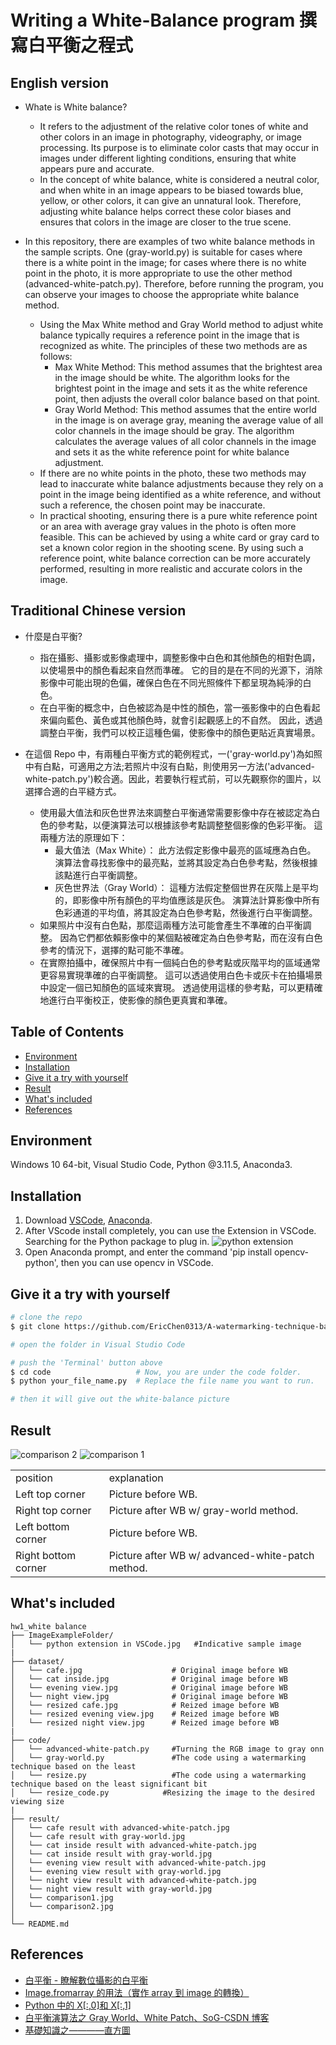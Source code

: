 # Writing a White-Balance program 撰寫白平衡之程式

## English version

- Whate is White balance?

  - It refers to the adjustment of the relative color tones of white and other colors in an image in photography, videography, or image processing. Its purpose is to eliminate color casts that may occur in images under different lighting conditions, ensuring that white appears pure and accurate.
  - In the concept of white balance, white is considered a neutral color, and when white in an image appears to be biased towards blue, yellow, or other colors, it can give an unnatural look. Therefore, adjusting white balance helps correct these color biases and ensures that colors in the image are closer to the true scene.

- In this repository, there are examples of two white balance methods in the sample scripts. One (gray-world.py) is suitable for cases where there is a white point in the image; for cases where there is no white point in the photo, it is more appropriate to use the other method (advanced-white-patch.py). Therefore, before running the program, you can observe your images to choose the appropriate white balance method.
  - Using the Max White method and Gray World method to adjust white balance typically requires a reference point in the image that is recognized as white. The principles of these two methods are as follows:
    - Max White Method: This method assumes that the brightest area in the image should be white. The algorithm looks for the brightest point in the image and sets it as the white reference point, then adjusts the overall color balance based on that point.
    - Gray World Method: This method assumes that the entire world in the image is on average gray, meaning the average value of all color channels in the image should be gray. The algorithm calculates the average values of all color channels in the image and sets it as the white reference point for white balance adjustment.
  - If there are no white points in the photo, these two methods may lead to inaccurate white balance adjustments because they rely on a point in the image being identified as a white reference, and without such a reference, the chosen point may be inaccurate.
  - In practical shooting, ensuring there is a pure white reference point or an area with average gray values in the photo is often more feasible. This can be achieved by using a white card or gray card to set a known color region in the shooting scene. By using such a reference point, white balance correction can be more accurately performed, resulting in more realistic and accurate colors in the image.

## Traditional Chinese version

- 什麼是白平衡?

  - 指在攝影、攝影或影像處理中，調整影像中白色和其他顏色的相對色調，以使場景中的顏色看起來自然而準確。 它的目的是在不同的光源下，消除影像中可能出現的色偏，確保白色在不同光照條件下都呈現為純淨的白色。
  - 在白平衡的概念中，白色被認為是中性的顏色，當一張影像中的白色看起來偏向藍色、黃色或其他顏色時，就會引起觀感上的不自然。 因此，透過調整白平衡，我們可以校正這種色偏，使影像中的顏色更貼近真實場景。

- 在這個 Repo 中，有兩種白平衡方式的範例程式，一('gray-world.py')為如照中有白點，可適用之方法;若照片中沒有白點，則使用另一方法('advanced-white-patch.py')較合適。因此，若要執行程式前，可以先觀察你的圖片，以選擇合適的白平縫方式。
  - 使用最大值法和灰色世界法來調整白平衡通常需要影像中存在被認定為白色的參考點，以便演算法可以根據該參考點調整整個影像的色彩平衡。 這兩種方法的原理如下：
    - 最大值法（Max White）： 此方法假定影像中最亮的區域應為白色。 演算法會尋找影像中的最亮點，並將其設定為白色參考點，然後根據該點進行白平衡調整。
    - 灰色世界法（Gray World）： 這種方法假定整個世界在灰階上是平均的，即影像中所有顏色的平均值應該是灰色。 演算法計算影像中所有色彩通道的平均值，將其設定為白色參考點，然後進行白平衡調整。
  - 如果照片中沒有白色點，那麼這兩種方法可能會產生不準確的白平衡調整。 因為它們都依賴影像中的某個點被確定為白色參考點，而在沒有白色參考的情況下，選擇的點可能不準確。
  - 在實際拍攝中，確保照片中有一個純白色的參考點或灰階平均的區域通常更容易實現準確的白平衡調整。 這可以透過使用白色卡或灰卡在拍攝場景中設定一個已知顏色的區域來實現。 透過使用這樣的參考點，可以更精確地進行白平衡校正，使影像的顏色更真實和準確。

## Table of Contents

- [Environment](#environment)
- [Installation](#installation)
- [Give it a try with yourself](#give-it-a-try-with-yourself)
- [Result](#result)
- [What's included](#whats-included)
- [References](#references)

## Environment

Windows 10 64-bit, Visual Studio Code, Python @3.11.5, Anaconda3.

## Installation

1. Download [VSCode](https://code.visualstudio.com/Download), [Anaconda](https://www.anaconda.com/download).
2. After VScode install completely, you can use the Extension in VSCode. Searching for the Python package to plug in.
   ![python extension](https://github.com/EricChen0313/A-watermarking-technique-based-on-the-least-significant-bit/blob/main/HW1_A%20watermarking%20technique%20based%20on%20the%20least%20significant%20bit/ImageExampleFolder/python%20extension%20in%20VSCode.jpg)
3. Open Anaconda prompt, and enter the command 'pip install opencv-python', then you can use opencv in VSCode.

## Give it a try with yourself

```bash
# clone the repo
$ git clone https://github.com/EricChen0313/A-watermarking-technique-based-on-the-least-significant-bit.git

# open the folder in Visual Studio Code

# push the 'Terminal' button above
$ cd code                   # Now, you are under the code folder. 
$ python your_file_name.py  # Replace the file name you want to run. 

# then it will give out the white-balance picture
```

## Result

![comparison 2](https://github.com/EricChen0313/white-balance/blob/main/white%20balance/result/comparison2%20emphasized%20version.jpg)
![comparison 1](https://github.com/EricChen0313/white-balance/blob/main/white%20balance/result/comparison1.jpg)

<table>
    <tr> 
        <td>position</td>
        <td>explanation</td>
    </tr>
    <tr> 
        <td>Left top corner</td>
        <td>Picture before WB.</td>
    </tr>
    <tr> 
        <td>Right top corner</td>
        <td>Picture after WB w/ gray-world method.</td>
    </tr>
     <tr> 
        <td>Left bottom corner</td>
        <td>Picture before WB.</td>
    </tr>
    <tr> 
        <td>Right bottom corner</td>
        <td>Picture after WB w/ advanced-white-patch method.</td>
    </tr>
</table>

## What's included

```
hw1_white balance
├── ImageExampleFolder/
│   └── python extension in VSCode.jpg   #Indicative sample image
|
├── dataset/
│   └── cafe.jpg                    # Original image before WB
│   └── cat inside.jpg              # Original image before WB
│   └── evening view.jpg            # Original image before WB
│   └── night view.jpg              # Original image before WB
│   └── resized cafe.jpg            # Reized image before WB
│   └── resized evening view.jpg    # Reized image before WB
│   └── resized night view.jpg      # Reized image before WB
|
├── code/
│   └── advanced-white-patch.py     #Turning the RGB image to gray onn
│   └── gray-world.py               #The code using a watermarking technique based on the least
│   └── resize.py                   #The code using a watermarking technique based on the least significant bit
│   └── resize_code.py            #Resizing the image to the desired viewing size
|
├── result/
│   └── cafe result with advanced-white-patch.jpg
│   └── cafe result with gray-world.jpg
│   └── cat inside result with advanced-white-patch.jpg
│   └── cat inside result with gray-world.jpg
│   └── evening view result with advanced-white-patch.jpg
│   └── evening view result with gray-world.jpg
│   └── night view result with advanced-white-patch.jpg
│   └── night view result with gray-world.jpg
│   └── comparison1.jpg
│   └── comparison2.jpg
│
└── README.md
```

## References

- [白平衡 - 瞭解數位攝影的白平衡](http://notepad.yehyeh.net/Content/Photograph/ExposureGuide/white-balance.php)
- [Image.fromarray 的用法（實作 array 到 image 的轉換）](https://blog.csdn.net/weixin_39450145/article/details/103874310)
- [Python 中的 X[:,0]和 X[:,1]](https://blog.csdn.net/a394268045/article/details/79104219)
- [白平衡演算法之 Gray World、White Patch、SoG-CSDN 博客](https://blog.csdn.net/weixin_43194305/article/details/101758864?ops_request_misc=&request_id=&biz_id=102&utm_term=WHITE%20PATCH&utm_medium=distribute.pc_search_result.none-task-blog-2~all~sobaiduweb~default-1-101758864.nonecase&spm=1018.2226.3001.4187)
- [基礎知識之————直方圖](https://blog.csdn.net/ty197846/article/details/120472710?ops_request_misc=%257B%2522request%255Fid%2522%253A%2522169647463216800225573884%2522%252C%2522scm%2522%253A%252220140713.130102334..%2522%257D&request_id=169647463216800225573884&biz_id=0&utm_medium=distribute.pc_search_result.none-task-blog-2~all~top_positive~default-1-120472710-null-null.142%5Ev94%5EchatsearchT3_1&utm_term=%E7%9B%B4%E6%96%B9%E5%9B%BE&spm=1018.2226.3001.4187)
